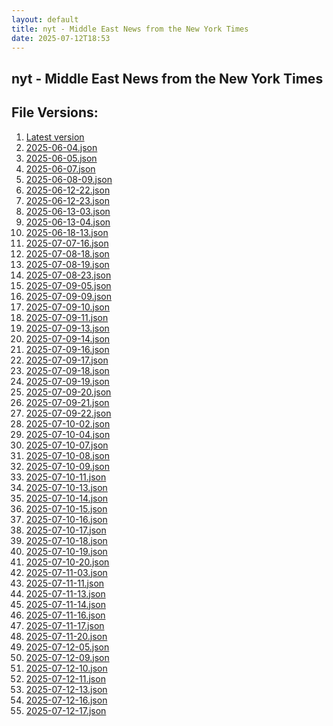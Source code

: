 ```yaml
---
layout: default
title: nyt - Middle East News from the New York Times
date: 2025-07-12T18:53
---
```


## nyt - Middle East News from the New York Times

<div id="data-chart"></div>
<div id="data-table"></div>
<script>
document.addEventListener('DOMContentLoaded', function(){
  document.getElementById('data-table').textContent = 'This source isn't supported for tables yet.';
});
</script>

## File Versions:
1. [Latest version](./latest.json)
2. [2025-06-04.json](./2025-06-04.json)
3. [2025-06-05.json](./2025-06-05.json)
4. [2025-06-07.json](./2025-06-07.json)
5. [2025-06-08-09.json](./2025-06-08-09.json)
6. [2025-06-12-22.json](./2025-06-12-22.json)
7. [2025-06-12-23.json](./2025-06-12-23.json)
8. [2025-06-13-03.json](./2025-06-13-03.json)
9. [2025-06-13-04.json](./2025-06-13-04.json)
10. [2025-06-18-13.json](./2025-06-18-13.json)
11. [2025-07-07-16.json](./2025-07-07-16.json)
12. [2025-07-08-18.json](./2025-07-08-18.json)
13. [2025-07-08-19.json](./2025-07-08-19.json)
14. [2025-07-08-23.json](./2025-07-08-23.json)
15. [2025-07-09-05.json](./2025-07-09-05.json)
16. [2025-07-09-09.json](./2025-07-09-09.json)
17. [2025-07-09-10.json](./2025-07-09-10.json)
18. [2025-07-09-11.json](./2025-07-09-11.json)
19. [2025-07-09-13.json](./2025-07-09-13.json)
20. [2025-07-09-14.json](./2025-07-09-14.json)
21. [2025-07-09-16.json](./2025-07-09-16.json)
22. [2025-07-09-17.json](./2025-07-09-17.json)
23. [2025-07-09-18.json](./2025-07-09-18.json)
24. [2025-07-09-19.json](./2025-07-09-19.json)
25. [2025-07-09-20.json](./2025-07-09-20.json)
26. [2025-07-09-21.json](./2025-07-09-21.json)
27. [2025-07-09-22.json](./2025-07-09-22.json)
28. [2025-07-10-02.json](./2025-07-10-02.json)
29. [2025-07-10-04.json](./2025-07-10-04.json)
30. [2025-07-10-07.json](./2025-07-10-07.json)
31. [2025-07-10-08.json](./2025-07-10-08.json)
32. [2025-07-10-09.json](./2025-07-10-09.json)
33. [2025-07-10-11.json](./2025-07-10-11.json)
34. [2025-07-10-13.json](./2025-07-10-13.json)
35. [2025-07-10-14.json](./2025-07-10-14.json)
36. [2025-07-10-15.json](./2025-07-10-15.json)
37. [2025-07-10-16.json](./2025-07-10-16.json)
38. [2025-07-10-17.json](./2025-07-10-17.json)
39. [2025-07-10-18.json](./2025-07-10-18.json)
40. [2025-07-10-19.json](./2025-07-10-19.json)
41. [2025-07-10-20.json](./2025-07-10-20.json)
42. [2025-07-11-03.json](./2025-07-11-03.json)
43. [2025-07-11-11.json](./2025-07-11-11.json)
44. [2025-07-11-13.json](./2025-07-11-13.json)
45. [2025-07-11-14.json](./2025-07-11-14.json)
46. [2025-07-11-16.json](./2025-07-11-16.json)
47. [2025-07-11-17.json](./2025-07-11-17.json)
48. [2025-07-11-20.json](./2025-07-11-20.json)
49. [2025-07-12-05.json](./2025-07-12-05.json)
50. [2025-07-12-09.json](./2025-07-12-09.json)
51. [2025-07-12-10.json](./2025-07-12-10.json)
52. [2025-07-12-11.json](./2025-07-12-11.json)
53. [2025-07-12-13.json](./2025-07-12-13.json)
54. [2025-07-12-16.json](./2025-07-12-16.json)
55. [2025-07-12-17.json](./2025-07-12-17.json)
